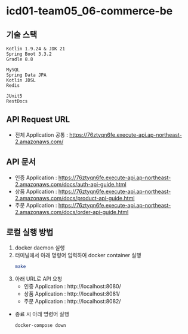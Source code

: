 # icd01-team05_06-commerce-be

## 기술 스택

```
Kotlin 1.9.24 & JDK 21
Spring Boot 3.3.2
Gradle 8.8

MySQL
Spring Data JPA
Kotlin JDSL
Redis

JUnit5
RestDocs
```

## API Request URL
- 전체 Application 공통 : https://76ztyqn6fe.execute-api.ap-northeast-2.amazonaws.com/

## API 문서
- 인증 Application : https://76ztyqn6fe.execute-api.ap-northeast-2.amazonaws.com/docs/auth-api-guide.html
- 상품 Application : https://76ztyqn6fe.execute-api.ap-northeast-2.amazonaws.com/docs/product-api-guide.html
- 주문 Application : https://76ztyqn6fe.execute-api.ap-northeast-2.amazonaws.com/docs/order-api-guide.html

## 로컬 실행 방법

1. docker daemon 실행
2. 터미널에서 아래 명령어 입력하여 docker container 실행
    ```bash
    make
    ```
3. 아래 URL로 API 요청
    - 인증 Application : http://localhost:8080/
    - 상품 Application : http://localhost:8081/
    - 주문 Application : http://localhost:8082/

- 종료 시 아래 명령어 실행
    ```
    docker-compose down
    ```